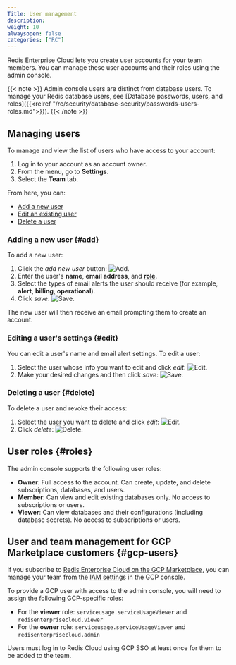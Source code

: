 ```yaml
---
Title: User management
description:
weight: 10
alwaysopen: false
categories: ["RC"]
---
```

Redis Enterprise Cloud lets you create user accounts for your team members. You can manage these user accounts and their roles using the admin console.

{{< note >}}
Admin console users are distinct from database users. To manage your Redis database users, see [Database passwords, users, and roles]({{<relref "/rc/security/database-security/passwords-users-roles.md">}}).
{{< /note >}}

## Managing users

To manage and view the list of users who have access to your account:

1. Log in to your account as an account owner.
1. From the menu, go to **Settings**.
1. Select the **Team** tab.

From here, you can:

* [Add a new user](#add)
* [Edit an existing user](#edit)
* [Delete a user](#delete)

### Adding a new user {#add}

To add a new user:

1. Click the *add new user* button: ![Add](/images/rc/icon_add.png#no-click "Add").
1. Enter the user's **name**, **email address**, and **[role](#roles)**.
1. Select the types of email alerts the user should receive (for example, **alert**, **billing**, **operational**).
1. Click *save*: ![Save](/images/rc/icon_save.png#no-click "Add").

The new user will then receive an email prompting them to create an account.

### Editing a user's settings {#edit}

You can edit a user's name and email alert settings. To edit a user:

1. Select the user whose info you want to edit and click *edit*: ![Edit](/images/rc/icon_edit.png#no-click "Add").
1. Make your desired changes and then click *save*: ![Save](/images/rc/icon_save.png#no-click "Add").

### Deleting a user {#delete}

To delete a user and revoke their access:

1. Select the user you want to delete and click *edit*: ![Edit](/images/rc/icon_edit.png#no-click "Add").
1. Click *delete*: ![Delete](/images/rc/icon_delete.png#no-click "Delete").

## User roles {#roles}

The admin console supports the following user roles:

- **Owner**: Full access to the account. Can create, update, and delete subscriptions, databases, and users.
- **Member**: Can view and edit existing databases only. No access to subscriptions or users.
- **Viewer**: Can view databases and their configurations (including database secrets). No access to subscriptions or users.

## User and team management for GCP Marketplace customers {#gcp-users}

If you subscribe to [Redis Enterprise Cloud on the GCP Marketplace](https://console.cloud.google.com/marketplace/product/endpoints/gcp.redisenterprise.com), you can manage your team from the [IAM settings](https://cloud.google.com/iam/docs) in the GCP console.

To provide a GCP user with access to the admin console, you will need to assign the following GCP-specific roles:

- For the **viewer** role: `serviceusage.serviceUsageViewer` and `redisenterprisecloud.viewer`
- For the **owner** role:  `serviceusage.serviceUsageViewer` and `redisenterprisecloud.admin`

Users must log in to Redis Cloud using GCP SSO at least once for them to be added to the team.

